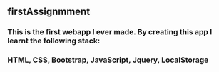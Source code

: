 ## firstAssignmment

### This is the first webapp I ever made. By creating this app I learnt the following stack:  
### HTML, CSS, Bootstrap, JavaScript, Jquery, LocalStorage

